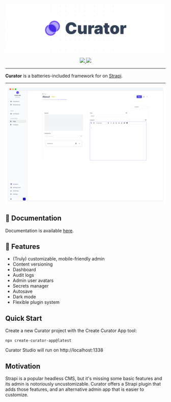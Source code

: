 ![Curator Logo](https://raw.githubusercontent.com/its-devtastic/curator/main/media/banner.png)

<div align="center">
  <a aria-label="Stars" href="https://github.com/its-devtastic/curator/stargazers">
    <img src="https://img.shields.io/github/stars/its-devtastic/curator">
  </a>
<a aria-label="NPM" href="https://www.npmjs.com/package/@curatorjs/studio">
    <img src="https://img.shields.io/npm/dm/%40curatorjs/studio">
  </a>
</div>

---

**Curator** is a batteries-included framework for on [Strapi](https://www.strapi.io).

---

![Preview](https://raw.githubusercontent.com/its-devtastic/curator/main/media/preview.png)

## 📜 Documentation

Documentation is available [here](https://its-devtastic.github.io/curator/).

## 💫 Features

- (Truly) customizable, mobile-friendly admin
- Content versioning
- Dashboard
- Audit logs
- Admin user avatars
- Secrets manager
- Autosave
- Dark mode
- Flexible plugin system

## Quick Start

Create a new Curator project with the Create Curator App tool:

```shell
npx create-curator-app@latest
```

Curator Studio will run on http://localhost:1338

## Motivation

Strapi is a popular headless CMS, but it's missing some basic features and its admin is notoriously uncustomizable.
Curator offers a Strapi plugin that adds those features, and an alternative admin app that is easier to customize.
